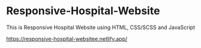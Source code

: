 # Responsive-Hospital-Website

This is Responsive Hospital Website using HTML, CSS/SCSS and JavaScript

https://responsive-hospital-websitee.netlify.app/
